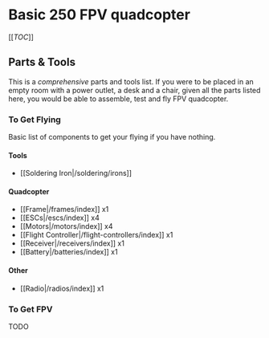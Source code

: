 # Basic 250 FPV quadcopter

[[_TOC_]]

## Parts & Tools

This is a *comprehensive* parts and tools list. If you were to be placed in an empty room with a power outlet, a desk and a chair, given all the parts listed here, you would be able to assemble, test and fly FPV quadcopter.

### To Get Flying

Basic list of components to get your flying if you have nothing.

#### Tools

* [[Soldering Iron|/soldering/irons]]

#### Quadcopter

* [[Frame|/frames/index]] x1
* [[ESCs|/escs/index]] x4
* [[Motors|/motors/index]] x4
* [[Flight Controller|/flight-controllers/index]] x1
* [[Receiver|/receivers/index]] x1
* [[Battery|/batteries/index]] x1

#### Other

* [[Radio|/radios/index]] x1

### To Get FPV

TODO
